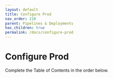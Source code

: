 ```yaml
---
layout: default
title: Configure Prod
nav_order: 210
parent: Pipelines & Deployments
has_children: true
permalink: /docs/configure-prod
---
```


# Configure Prod

Complete the Table of Contents in the order below.